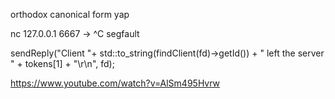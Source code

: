 orthodox canonical form yap

nc 127.0.0.1 6667 -> ^C segfault


sendReply("Client "+ std::to_string(findClient(fd)->getId()) + " left the server " + tokens[1] + "\r\n", fd);

https://www.youtube.com/watch?v=AlSm495Hvrw
